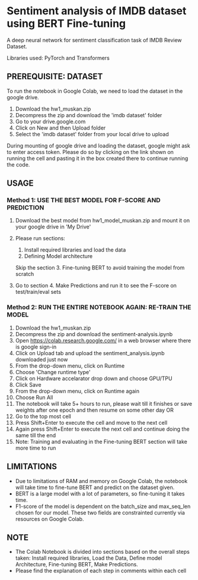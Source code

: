 # Sentiment analysis of IMDB dataset using BERT Fine-tuning
A deep neural network for sentiment classification task of IMDB Review Dataset.


Libraries used: PyTorch and Transformers


## PREREQUISITE: DATASET

To run the notebook in Google Colab, we need to load the dataset in the google drive.

1. Download the hw1_muskan.zip
2. Decompress the zip and download the 'imdb dataset' folder
3. Go to your drive.google.com
4. Click on New and then Upload folder
5. Select the 'imdb dataset' folder from your local drive to upload

During mounting of google drive and loading the dataset, google might ask to enter access token.
Please do so by clicking on the link shown on running the cell and pasting it in the box created there to continue running the code.

## USAGE

### Method 1: USE THE BEST MODEL FOR F-SCORE AND PREDICTION

1. Download the best model from hw1_model_muskan.zip and mount it on your google drive in 'My Drive'
2. Please run sections: 
    1. Install required libraries and load the data
    2. Defining Model architecture
    
    Skip the section 3. Fine-tuning BERT to avoid training the model from scratch
    
3. Go to section 4. Make Predictions and run it to see the F-score on test/train/eval sets


### Method 2: RUN THE ENTIRE NOTEBOOK AGAIN: RE-TRAIN THE MODEL

1. Download the hw1_muskan.zip
2. Decompress the zip and download the sentiment-analysis.ipynb
3. Open https://colab.research.google.com/ in a web browser where there is google sign-in
4. Click on Upload tab and upload the sentiment_analysis.ipynb downloaded just now
5. From the drop-down menu, click on Runtime
6. Choose 'Change runtime type'
7. Click on Hardware accelarator drop down and choose GPU/TPU
8. Click Save
9. From the drop-down menu, click on Runtime again
10. Choose Run All
11. The notebook will take 5+ hours to run, please wait till it finishes or save weights after one epoch and then resume on some other day
OR
10. Go to the top most cell
11. Press Shift+Enter to execute the cell and move to the next cell
12. Again press Shift+Enter to execute the next cell and continue doing the same till the end
13. Note: Training and evaluating in the Fine-tuning BERT section will take more time to run


## LIMITATIONS
* Due to limitations of RAM and memory on Google Colab, the notebook will take time to fine-tune BERT and predict on the dataset given.
* BERT is a large model with a lot of parameters, so fine-tuning it takes time.
* F1-score of the model is dependent on the batch_size and max_seq_len chosen for our model. These two fields are constrainted currently via resources on Google Colab.


## NOTE

* The Colab Notebook is divided into sections based on the overall steps taken: Install required libraries, Load the Data, Define model Architecture, Fine-tuning BERT, Make Predictions.
* Please find the explanation of each step in comments within each cell
